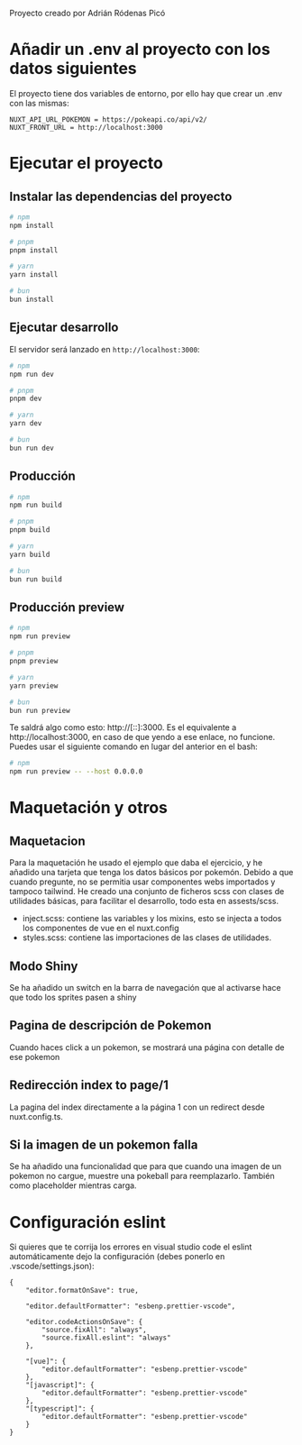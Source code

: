 Proyecto creado por Adrián Ródenas Picó

# Añadir un .env al proyecto con los datos siguientes

El proyecto tiene dos variables de entorno, por ello hay que crear un .env con las mismas:

```
NUXT_API_URL_POKEMON = https://pokeapi.co/api/v2/
NUXT_FRONT_URL = http://localhost:3000
```

# Ejecutar el proyecto

## Instalar las dependencias del proyecto

```bash
# npm
npm install

# pnpm
pnpm install

# yarn
yarn install

# bun
bun install
```

## Ejecutar desarrollo

El servidor será lanzado en `http://localhost:3000`:

```bash
# npm
npm run dev

# pnpm
pnpm dev

# yarn
yarn dev

# bun
bun run dev
```

## Producción

```bash
# npm
npm run build

# pnpm
pnpm build

# yarn
yarn build

# bun
bun run build
```

## Producción preview

```bash
# npm
npm run preview

# pnpm
pnpm preview

# yarn
yarn preview

# bun
bun run preview
```

Te saldrá algo como esto: http://[::]:3000. Es el equivalente a http://localhost:3000, en caso de que yendo a ese enlace, no funcione. Puedes usar el siguiente comando en lugar del anterior en el bash:

```bash
# npm
npm run preview -- --host 0.0.0.0
```

# Maquetación y otros

## Maquetacion

Para la maquetación he usado el ejemplo que daba el ejercicio, y he añadido una tarjeta que tenga los datos básicos por pokemón. Debido a que cuando pregunte, no se permitia usar componentes webs importados y tampoco tailwind. He creado una conjunto de ficheros scss con clases de utilidades básicas, para facilitar el desarrollo, todo esta en assests/scss.

- inject.scss: contiene las variables y los mixins, esto se injecta a todos los componentes de vue en el nuxt.config
- styles.scss: contiene las importaciones de las clases de utilidades.

## Modo Shiny

Se ha añadido un switch en la barra de navegación que al activarse hace que todo los sprites pasen a shiny

## Pagina de descripción de Pokemon

Cuando haces click a un pokemon, se mostrará una página con detalle de ese pokemon

## Redirección index to page/1

La pagina del index directamente a la página 1 con un redirect desde nuxt.config.ts.

## Si la imagen de un pokemon falla

Se ha añadido una funcionalidad que para que cuando una imagen de un pokemon no cargue, muestre una pokeball para reemplazarlo. También como placeholder mientras carga.

# Configuración eslint

Si quieres que te corrija los errores en visual studio code el eslint automáticamente dejo la configuración (debes ponerlo en .vscode/settings.json):

```
{
    "editor.formatOnSave": true,

    "editor.defaultFormatter": "esbenp.prettier-vscode",

    "editor.codeActionsOnSave": {
        "source.fixAll": "always",
        "source.fixAll.eslint": "always"
    },

    "[vue]": {
        "editor.defaultFormatter": "esbenp.prettier-vscode"
    },
    "[javascript]": {
        "editor.defaultFormatter": "esbenp.prettier-vscode"
    },
    "[typescript]": {
        "editor.defaultFormatter": "esbenp.prettier-vscode"
    }
}
```
